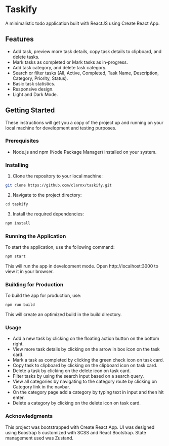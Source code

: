 # Taskify

A minimalistic todo application built with ReactJS using Create React App.

## Features

- Add task, preview more task details, copy task details to clipboard, and delete tasks.
- Mark tasks as completed or Mark tasks as in-progress.
- Add task category, and delete task category.
- Search or filter tasks (All, Active, Completed, Task Name, Description, Category, Priority, Status).
- Basic task statistics.
- Responsive design.
- Light and Dark Mode.

## Getting Started

These instructions will get you a copy of the project up and running on your local machine for development and testing purposes.

### Prerequisites

- Node.js and npm (Node Package Manager) installed on your system.

### Installing

1. Clone the repository to your local machine:

```bash
git clone https://github.com/clarnx/taskify.git
```

2. Navigate to the project directory:

```bash
cd taskify
```

3. Install the required dependencies:

```bash
npm install
```

### Running the Application

To start the application, use the following command:

```bash
npm start
```

This will run the app in development mode.
Open http://localhost:3000 to view it in your browser.

### Building for Production

To build the app for production, use:

```bash
npm run build
```

This will create an optimized build in the build directory.

### Usage

- Add a new task by clicking on the floating action button on the bottom right.
- View more task details by clicking on the arrow in box icon on the task card.
- Mark a task as completed by clicking the green check icon on task card.
- Copy task to clipboard by clicking on the clipboard icon on task card.
- Delete a task by clicking on the delete icon on task card.
- Filter tasks by using the search input based on a search query.
- View all categories by navigating to the category route by clicking on Category link in the navbar.
- On the category page add a category by typing text in input and then hit enter.
- Delete a category by clicking on the delete icon on task card.

### Acknowledgments

This project was bootstrapped with Create React App.
UI was designed using Boostrap 5 customized with SCSS and React Bootstrap.
State management used was Zustand.
